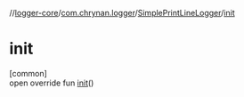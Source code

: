 //[logger-core](../../../index.md)/[com.chrynan.logger](../index.md)/[SimplePrintLineLogger](index.md)/[init](init.md)

# init

[common]\
open override fun [init](init.md)()

